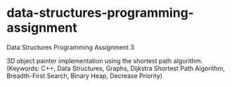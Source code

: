 # data-structures-programming-assignment
Data Structures Programming Assignment 3

3D object painter implementation using the shortest path algorithm. (Keywords: C++, Data Structures, Graphs, Dijkstra Shortest Path Algorithm, Breadth-First
Search, Binary Heap, Decrease Priority)
